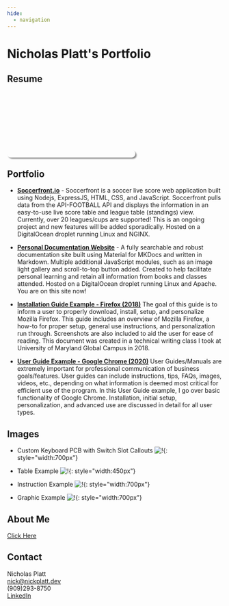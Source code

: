 ```yaml
---
hide:
  - navigation
---
```

# Nicholas Platt's Portfolio

## Resume
<object data="https://cdn.nickplatt.dev/files/Misc/Nicholas%20Platt%20Resume%20-%202022%20.pdf" type="application/pdf" scrolling="no" width="100%" height="1000px" style="border-radius:10px; overflow: hidden; box-shadow: 3px 3px 3px #888;">
        <embed src="https://cdn.nickplatt.dev/files/Misc/Nicholas%20Platt%20Resume%20-%202022%20.pdf" type="application/pdf" />
    </object>

## Portfolio
* [**Soccerfront.io**](https://soccerfront.io) - Soccerfront is a soccer live score web application built using Nodejs, ExpressJS, HTML, CSS, and JavaScript.  Soccerfront pulls data from the API-FOOTBALL API and displays the information in an easy-to-use live score table and league table (standings) view.  Currently, over 20 leagues/cups are supported!  This is an ongoing project and new features will be added sporadically.  Hosted on a DigitalOcean droplet running Linux and NGINX.

* [**Personal Documentation Website**](https://docs.nicklyss.com) - A fully searchable and robust documentation site built using Material for MKDocs and written in Markdown.  Multiple additional JavaScript modules, such as an image light gallery and scroll-to-top button added.  Created to help facilitate personal learning and retain all information from books and classes attended.  Hosted on a DigitalOcean droplet running Linux and Apache.  You are on this site now!

* [**Installation Guide Example - Firefox (2018)**](https://cdn.nickplatt.dev/files/Misc/Firefox%20Instructional%20Guide%20-%20Nick%20Platt.pdf)  The goal of this guide is to inform a user to properly download, install, setup, and personalize Mozilla Firefox. This guide includes an overview of Mozilla Firefox, a how-to for proper setup, general use instructions, and personalization run through. Screenshots are also included to aid the user for ease of reading. This document was created in a technical writing class I took at University of Maryland Global Campus in 2018.

* [**User Guide Example - Google Chrome (2020)**](/chrome/)  User Guides/Manuals are extremely important for professional communication of business goals/features. User guides can include instructions, tips, FAQs, images, videos, etc., depending on what information is deemed most critical for efficient use of the program. In this User Guide example, I go over basic functionality of Google Chrome. Installation, initial setup, personalization, and advanced use are discussed in detail for all user types.


## Images
* Custom Keyboard PCB with Switch Slot Callouts ![!](https://cdn.nickplatt.dev/files/Misc/Keyboard-PCB.png){: style="width:700px"}

* Table Example ![!](https://cdn.nickplatt.dev/files/Misc/table.jpg){: style="width:450px"}  

* Instruction Example ![!](https://cdn.nickplatt.dev/files/Misc/arrow.png){: style="width:700px"}  

* Graphic Example ![!](https://cdn.nickplatt.dev/files/Misc/topscorers.png){: style="width:700px"}

## About Me
[Click Here](https://docs.nicklyss.com/about)  

## Contact
Nicholas Platt  
nick@nickplatt.dev  
(909)293-8750  
[LinkedIn](https://www.linkedin.com/in/nicholas-platt/)
